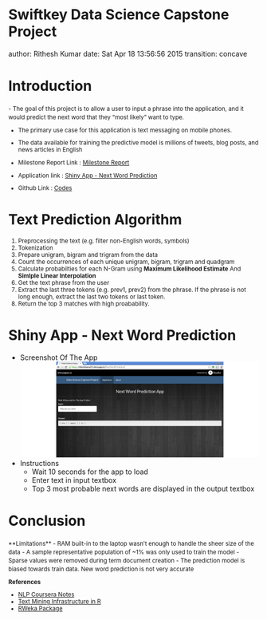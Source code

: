 Swiftkey Data Science Capstone Project
========================================================
author: Rithesh Kumar
date: Sat Apr 18 13:56:56 2015
transition: concave

Introduction
========================================================
<small>
- The goal of this project is to allow a user to input a phrase into the application, and it would predict the next word that they “most likely” want to type.

- The primary use case for this application is text messaging on mobile phones.

- The data available for training the predictive model is millions of tweets, blog posts, and news articles in English

- Milestone Report Link : [Milestone Report](http://rpubs.com/ritheshkumar95/69066)

- Application link : [Shiny App - Next Word Prediction](https://ritheshkumar95.shinyapps.io/NextWordPrediction)

- Github Link : [Codes]()

</small>

Text Prediction Algorithm
========================================================
<small>

1. Preprocessing the text (e.g. filter non-English words, symbols)
2. Tokenization
3. Prepare unigram, bigram and trigram from the data
4. Count the occurrences of each unique unigram, bigram, trigram and quadgram
5. Calculate probabilties for each N-Gram using **Maximum Likelihood Estimate** And **Simlple Linear Interpolation**
6. Get the text phrase from the user
7. Extract the last three tokens (e.g. prev1, prev2) from the phrase. If the phrase is not long enough, extract the last two tokens or last token.
8. Return the top 3 matches with high proabability.
</small>

Shiny App - Next Word Prediction
========================================================
- Screenshot Of The App
![plot of chunk unnamed-chunk-1](slides-figure/unnamed-chunk-1-1.png) 
- Instructions
     - Wait 10 seconds for the app to load
     - Enter text in input textbox
     - Top 3 most probable next words are displayed in the output textbox
</small></small>

Conclusion
========================================================
<small>
**Limitations**
 - RAM built-in to the laptop wasn't enough to handle the sheer size of the data
 - A sample representative population of ~1% was only used to train the model
 - Sparse values were removed during term document creation
 - The prediction model is biased towards train data. New word prediction is not very accurate

**References**
- [NLP Coursera Notes](http://files.asimihsan.com/courses/nlp-coursera-2013/notes/nlp.html#linear-interpolation-part-1)
- [Text Mining Infrastructure in R](http://www.jstatsoft.org/v25/i05/paper)
- [RWeka Package](http://cran.r-project.org/web/packages/RWeka/index.html)
